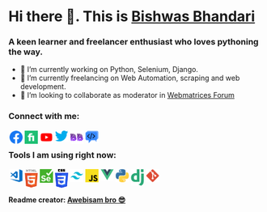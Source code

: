 # Hi there 👋. This is [Bishwas Bhandari](https://bishwas.webmatrices.com)

### A keen learner and freelancer enthusiast who loves pythoning the way.

- 🔭 I’m currently working on Python, Selenium, Django.
- 🌱 I’m currently freelancing on Web Automation, scraping and web development.
- 👯 I’m looking to collaborate as moderator in [Webmatrices Forum](https://webmatrices.com/)


### Connect with me:

<a href="https://facebook.com/bishwasbh"><img align="left" style="margin:2px;" alt="Bishwas Bhandari Facebook" width="26px" src="fb.png" /></a>

<a href="https://fiverr.com/bishwasbh"><img align="left" style="margin:2px;" alt="Bishwas Bhandari Fiverr" width="26px" src="fiverr.png" /></a>

<a href="https://www.youtube.com/c/devbishwasbh"><img align="left" style="margin:2px;" alt="Bishwas Bhandari youtube" width="26px" src="yt.png" /></a>

<a href="https://twitter.com/BhBishwas"><img align="left" style="margin:2px;" alt="Bishwas Bhandari twitter" width="26px" src="twitter.png" /></a>

<a href="https://bishwas.webmatrices.com"><img align="left" style="margin:2px;" alt="Bishwas Bhandari portfolio" width="26px" src="bishwas.png" /></a>

<a href="https://webmatrices.com/u/bishwasbh"><img align="left" style="margin:2px;" alt="Bishwas Bhandari portfolio" width="26px" src="webmatrices.png" /></a>

<br />

### Tools I am using right now:

<img align="left" style="margin:2px;" style="margin:2px;" alt="Visual Studio Code" width="26px" src="vscode.png" />
<img align="left" style="margin:2px;" alt="HTML5" width="26px" src="html.png" />
<img align="left" style="margin:2px;" alt="git" width="26px" src="selenium.png" />
<img align="left" style="margin:2px;" alt="CSS3" width="26px" src="css.png" />
<img align="left" style="margin:2px;" alt="tailwind" width="26px" src="tailwind.png" />
<img align="left" style="margin:2px;" alt="js" width="26px" src="js.png" />
<img align="left" style="margin:2px;" alt="vue" width="26px" src="vue.png" />
<img align="left" style="margin:2px;" alt="python" width="26px" src="python.png" />
<img align="left" style="margin:2px;" alt="django" width="26px" src="django.png" />
<img align="left" style="margin:2px;" alt="git" width="26px" src="git.png" />

<br/>
<br/>

#### Readme creator: [Awebisam bro 😎](https://awebisam.com/)